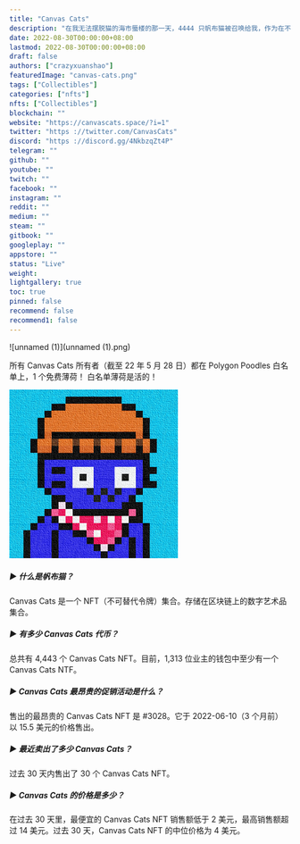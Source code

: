 ```yaml
---
title: "Canvas Cats"
description: "在我无法摆脱猫的海市蜃楼的那一天，4444 只帆布猫被召唤给我，作为在不确定时期的灵感，通过与它们联系，你可能认为自己是一个幸运的人。"
date: 2022-08-30T00:00:00+08:00
lastmod: 2022-08-30T00:00:00+08:00
draft: false
authors: ["crazyxuanshao"]
featuredImage: "canvas-cats.png"
tags: ["Collectibles"]
categories: ["nfts"]
nfts: ["Collectibles"]
blockchain: ""
website: "https://canvascats.space/?i=1"
twitter: "https ://twitter.com/CanvasCats"
discord: "https ://discord.gg/4NkbzqZt4P"
telegram: ""
github: ""
youtube: ""
twitch: ""
facebook: ""
instagram: ""
reddit: ""
medium: ""
steam: ""
gitbook: ""
googleplay: ""
appstore: ""
status: "Live"
weight: 
lightgallery: true
toc: true
pinned: false
recommend: false
recommend1: false
---
```

![unnamed (1)](unnamed (1).png)

所有 Canvas Cats 所有者（截至 22 年 5 月 28 日）都在 Polygon Poodles 白名单上，1 个免费薄荷！ 白名单薄荷是活的！

![unnamed](unnamed.png)

##### ▶ 什么是帆布猫？

Canvas Cats 是一个 NFT（不可替代令牌）集合。存储在区块链上的数字艺术品集合。

##### ▶ 有多少 Canvas Cats 代币？

总共有 4,443 个 Canvas Cats NFT。目前，1,313 位业主的钱包中至少有一个 Canvas Cats NTF。

##### ▶ Canvas Cats 最昂贵的促销活动是什么？

售出的最昂贵的 Canvas Cats NFT 是 #3028。它于 2022-06-10（3 个月前）以 15.5 美元的价格售出。

##### ▶ 最近卖出了多少 Canvas Cats？

过去 30 天内售出了 30 个 Canvas Cats NFT。

##### ▶ Canvas Cats 的价格是多少？

在过去 30 天里，最便宜的 Canvas Cats NFT 销售额低于 2 美元，最高销售额超过 14 美元。过去 30 天，Canvas Cats NFT 的中位价格为 4 美元。

